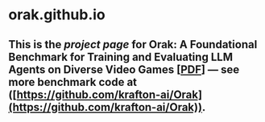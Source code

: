 # orak.github.io

## This is the _project page_ for **Orak: A Foundational Benchmark for Training and Evaluating LLM Agents on Diverse Video Games** \[[PDF](https://arxiv.org/pdf/2506.03610)\] — see more benchmark code at ([https://github.com/krafton-ai/Orak](https://github.com/krafton-ai/Orak)).